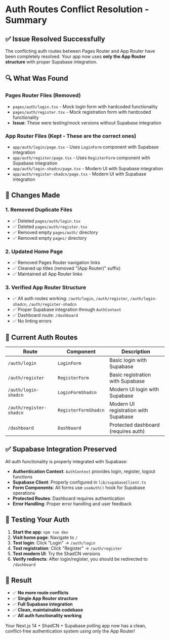 # Auth Routes Conflict Resolution - Summary

## ✅ **Issue Resolved Successfully**

The conflicting auth routes between Pages Router and App Router have been completely resolved. Your app now uses **only the App Router structure** with proper Supabase integration.

## 🔍 **What Was Found**

### **Pages Router Files** (Removed)
- `pages/auth/login.tsx` - Mock login form with hardcoded functionality
- `pages/auth/register.tsx` - Mock registration form with hardcoded functionality
- **Issue**: These were testing/mock versions without Supabase integration

### **App Router Files** (Kept - These are the correct ones)
- `app/auth/login/page.tsx` - Uses `LoginForm` component with Supabase integration
- `app/auth/register/page.tsx` - Uses `RegisterForm` component with Supabase integration
- `app/auth/login-shadcn/page.tsx` - Modern UI with Supabase integration
- `app/auth/register-shadcn/page.tsx` - Modern UI with Supabase integration

## 🚀 **Changes Made**

### 1. **Removed Duplicate Files**
- ✅ Deleted `pages/auth/login.tsx`
- ✅ Deleted `pages/auth/register.tsx`
- ✅ Removed empty `pages/auth/` directory
- ✅ Removed empty `pages/` directory

### 2. **Updated Home Page**
- ✅ Removed Pages Router navigation links
- ✅ Cleaned up titles (removed "(App Router)" suffix)
- ✅ Maintained all App Router links

### 3. **Verified App Router Structure**
- ✅ All auth routes working: `/auth/login`, `/auth/register`, `/auth/login-shadcn`, `/auth/register-shadcn`
- ✅ Proper Supabase integration through `AuthContext`
- ✅ Dashboard route: `/dashboard`
- ✅ No linting errors

## 🎯 **Current Auth Routes**

| Route | Component | Description |
|-------|-----------|-------------|
| `/auth/login` | `LoginForm` | Basic login with Supabase |
| `/auth/register` | `RegisterForm` | Basic registration with Supabase |
| `/auth/login-shadcn` | `LoginFormShadcn` | Modern UI login with Supabase |
| `/auth/register-shadcn` | `RegisterFormShadcn` | Modern UI registration with Supabase |
| `/dashboard` | `Dashboard` | Protected dashboard (requires auth) |

## ✅ **Supabase Integration Preserved**

All auth functionality is properly integrated with Supabase:

- **Authentication Context**: `AuthContext` provides login, register, logout functions
- **Supabase Client**: Properly configured in `lib/supabaseClient.ts`
- **Form Components**: All forms use `useAuth()` hook for Supabase operations
- **Protected Routes**: Dashboard requires authentication
- **Error Handling**: Proper error handling and user feedback

## 🧪 **Testing Your Auth**

1. **Start the app**: `npm run dev`
2. **Visit home page**: Navigate to `/`
3. **Test login**: Click "Login" → `/auth/login`
4. **Test registration**: Click "Register" → `/auth/register`
5. **Test modern UI**: Try the ShadCN versions
6. **Verify redirects**: After login/register, you should be redirected to `/dashboard`

## 🎉 **Result**

- ✅ **No more route conflicts**
- ✅ **Single App Router structure**
- ✅ **Full Supabase integration**
- ✅ **Clean, maintainable codebase**
- ✅ **All auth functionality working**

Your Next.js 14 + ShadCN + Supabase polling app now has a clean, conflict-free authentication system using only the App Router!
